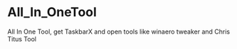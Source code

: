 # All_In_OneTool
All In One Tool, get TaskbarX and open tools like winaero tweaker and Chris Titus Tool
